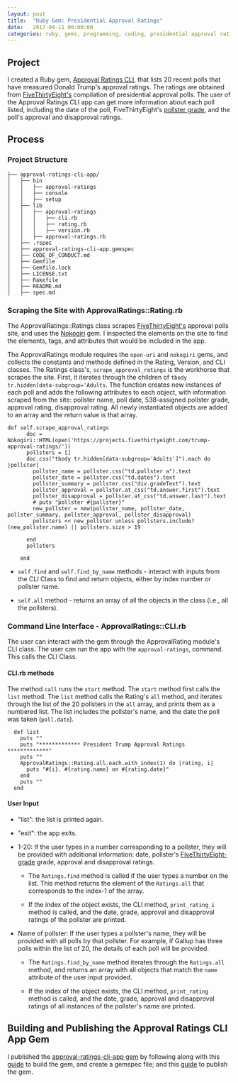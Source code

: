 ```yaml
---
layout: post
title:  "Ruby Gem: Presidential Approval Ratings"
date:   2017-04-11 00:00:00
categories: ruby, gems, programming, coding, presidential approval ratings
---
```


## Project

I created a Ruby gem, [Approval Ratings CLI](https://rubygems.org/gems/approval-ratings-cli-app), that lists 20 recent polls that have measured Donald Trump's approval ratings. The ratings are obtained from [FiveThirtyEight's](https://projects.fivethirtyeight.com/trump-approval-ratings/) compilation of presidential approval polls. The user of the Approval Ratings CLI app can get more information about each poll listed, including the date of the poll, FiveThirtyEight's [pollster grade](https://projects.fivethirtyeight.com/pollster-ratings/), and the poll's approval and disapproval ratings. 

## Process

### Project Structure 
```
├── approval-ratings-cli-app/
│   ├── bin
│   │   ├── approval-ratings
│   │   ├── console
│   │   ├── setup
│   ├── lib
│   │   ├── approval-ratings
│   │   │   ├── cli.rb
│   │   │   ├── rating.rb
│   │   │   ├── version.rb
│   │   ├── approval-ratings.rb
│   ├── .rspec
│   ├── approval-ratings-cli-app.gemspec
│   ├── CODE_OF_CONDUCT.md
│   ├── Gemfile
│   ├── Gemfile.lock
│   ├── LICENSE.txt
│   ├── Rakefile
│   ├── README.md
│   ├── spec.md
```

### Scraping the Site with ApprovalRatings::Rating.rb

The ApprovalRatings::Ratings class scrapes [FiveThirtyEight's](https://projects.fivethirtyeight.com/trump-approval-ratings/) approval polls site, and uses the [Nokogiri](https://rubygems.org/gems/nokogiri/versions/1.6.8) gem. I inspected the elements on the site to find the elements, tags, and attributes that would be included in the app. 

The ApprovalRatings module requires the `open-uri` and `nokogiri` gems, and collects the constants and methods defined in the Rating, Version, and CLI classes. The Ratings class's, `scrape_approval_ratings` is the workhorse that scrapes the site. First, it iterates through the children of `tbody tr.hidden[data-subgroup='Adults`. The function creates new instances of each poll and adds the following attributes to each object, with information scraped from the site: pollster name, poll date, 538-assigned pollster grade, approval rating, disapproval rating. All newly instantiated objects are added to an array and the return value is that array. 

```
def self.scrape_approval_ratings
      doc = Nokogiri::HTML(open('https://projects.fivethirtyeight.com/trump-approval-ratings/'))
      pollsters = []
      doc.css("tbody tr.hidden[data-subgroup='Adults']").each do |pollster|
        pollster_name = pollster.css("td.pollster a").text
        pollster_date = pollster.css("td.dates").text
        pollster_summary = pollster.css("div.gradeText").text
        pollster_approval = pollster.at_css("td.answer.first").text
        pollster_disapproval = pollster.at_css("td.answer.last").text
        # puts "pollster #{pollster}"
        new_pollster = new(pollster_name, pollster_date, pollster_summary, pollster_approval, pollster_disapproval)
        pollsters << new_pollster unless pollsters.include?(new_pollster.name) || pollsters.size > 19

      end
      pollsters

    end
   ```
   


* `self.find` and `self.find_by_name` methods - interact with inputs from the CLI Class to find and return objects, either by index number or pollster name. 

* `self.all` method - returns an array of all the objects in the class (i.e., all the pollsters). 

### Command Line Interface - ApprovalRatings::CLI.rb

The user can interact with the gem through the ApprovalRating module's CLI class. The user can run the app with the `approval-ratings`,  command. This calls the CLI Class. 

#### CLI.rb methods
The method `call` runs the `start` method. The `start` method first calls the `list` method. The `list` method calls the Rating's `all` method, and iterates through the list of the 20 pollsters in the `all` array, and prints them as a numbered list. The list includes the pollster's name, and the date the poll was taken (`poll.date`). 

```
  def list
    puts ""
    puts "************* President Trump Approval Ratings *************"
    puts ""
    ApprovalRatings::Rating.all.each.with_index(1) do |rating, i|
      puts "#{i}. #{rating.name} on #{rating.date}" 
    end
    puts ""
  end
```

#### User Input

* "list": the list is printed again. 
* "exit": the app exits. 
* 1-20: If the user types in a number corresponding to a pollster, they will be provided with additional information: date, pollster's [FiveThirtyEight-grade](https://projects.fivethirtyeight.com/pollster-ratings/) grade, approval and disapproval ratings.

  * The `Ratings.find` method is called if the user types a number on the list. This method returns the element of the `Ratings.all` that corresponds to the index-1 of the array.   

  * If the index of the object exists, the CLI method, `print_rating_i` method is called, and the date, grade, approval and disapproval ratings of the pollster are printed. 

* Name of pollster: If the user types a pollster's name, they will be provided with all polls by that pollster. For example, if Gallup has three polls within the list of 20, the details of each poll will be provided. 

  * The `Ratings.find_by_name` method iterates through the `Ratings.all` method, and returns an array with all objects that match the `name` attribute of the user input provided. 

  * If the index of the object exists, the CLI method, `print_rating` method is called, and the date, grade, approval and disapproval ratings of all instances of the pollster's name are printed. 

## Building and Publishing the Approval Ratings CLI App Gem

I published the [approval-ratings-cli-app gem](https://rubygems.org/gems/approval-ratings-cli-app) by following along with this [guide](http://guides.rubygems.org/make-your-own-gem/) to build the gem, and create a gemspec file; and this [guide](http://guides.rubygems.org/publishing/) to publish the gem. 

   
